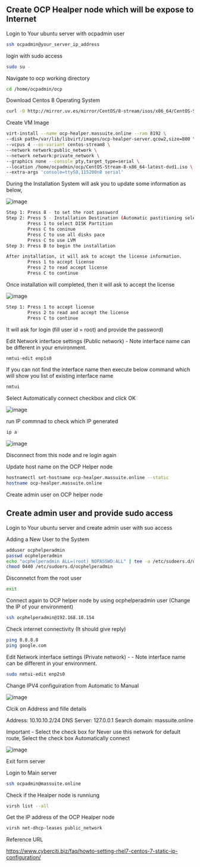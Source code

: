 
## Create OCP Healper node which will be expose to Internet

Login to Your ubuntu server with ocpadmin user 

```sh
ssh ocpadmin@your_server_ip_address
```

login with sudo access

```sh
sudo su -
```

Navigate to ocp working directory

```sh
cd /home/ocpadmin/ocp
```

Download Centos 8 Operating System

```sh
curl -O http://mirror.uv.es/mirror/CentOS/8-stream/isos/x86_64/CentOS-Stream-8-x86_64-latest-dvd1.iso
```

Create VM Image

```sh
virt-install --name ocp-healper.massuite.online --ram 8192 \
--disk path=/var/lib/libvirt/images/ocp-healper-server.qcow2,size=800 \
--vcpus 4 --os-variant centos-stream8 \
--network network:public_network \
--network network:private_network \
--graphics none --console pty,target_type=serial \
--location /home/ocpadmin/ocp/CentOS-Stream-8-x86_64-latest-dvd1.iso \
--extra-args 'console=ttyS0,115200n8 serial'
```

During the Installation System will ask you to update some information as below,

![image](https://github.com/amitsindha/Openshift-local/assets/6096922/c698f5d9-531c-4106-9982-7a4ee35260d2)

```sh
Step 1: Press 8 - to set the root password
Step 2: Press 5 - Installation Destination (Automatic pastitioning selected)
        Press 1 to select DISK Partition
        Press C to coninue
        Press C to use all disks pace
        Press C to use LVM
Step 3: Press B to begin the installation

After installation, it will ask to accept the license information. 
        Press 1 to accept license
        Press 2 to read accept license
        Press C to continue
```

Once installation will completed, then it will ask to accept the license

![image](https://github.com/amitsindha/Openshift-local/assets/6096922/c890d886-67fd-485d-ae16-fca973fffa0c)

```sh
Step 1: Press 1 to accept license
        Press 2 to read and accept the license
        Press C to continue
```

It will ask for login (fill user id = root) and provide the password)
        
Edit Network interface settings (Public network) - Note interface name can be different in your environment. 

```sh
nmtui-edit enp1s0
```

If you can not find the interface name then execute below command which will show you list of existing interface name 

```sh
nmtui
```

Select Automatically connect checkbox and click OK
        
![image](https://github.com/amitsindha/Openshift-local/assets/6096922/59b5160a-eb1c-42f3-a45d-5829b4e3f6fd)

run IP commnad to check which IP generated

```sh
ip a
```
![image](https://github.com/amitsindha/Openshift-local/assets/6096922/88deaf82-d7ba-4599-8c0b-a416a366fc79)

Disconnect from this node and re login again

Update host name on the OCP Helper node

```sh
hostnamectl set-hostname ocp-healper.massuite.online --static
hostname ocp-healper.massuite.online 
```

Create admin user on OCP helper node


## Create admin user and provide sudo access

Login to Your ubuntu server and create admin user with suo access


Adding a New User to the System

```sh
adduser ocphelperadmin
passwd ocphelperadmin
echo "ocphelperadmin ALL=(root) NOPASSWD:ALL" | tee -a /etc/sudoers.d/ocphelperadmin
chmod 0440 /etc/sudoers.d/ocphelperadmin
```

Disconnetct from the root user

```sh
exit
```

Connect again to OCP helper node by using ocphelperadmin user (Change the IP of your environment)

```sh
ssh ocphelperadmin@192.168.10.154
```

Check internet connectivity (It should give reply)

```sh
ping 8.8.8.8
ping google.com
```

Edit Network interface settings (Private network) - - Note interface name can be different in your environment. 

```sh
sudo nmtui-edit enp2s0
```

Change IPV4 configuiration from Automatic to Manual

![image](https://github.com/amitsindha/Openshift-local/assets/6096922/e3381e35-6682-4725-9475-dbb27006b313)

Clcik on Address and fille details

Address: 10.10.10.2/24
DNS Server: 127.0.0.1
Search domain: massuite.online

Important - Select the check box for Never use this network for default route,
Select the check box Automatically connect

![image](https://github.com/amitsindha/Openshift-local/assets/6096922/8efe289b-7f61-43b2-aee1-5a58effb469a)



Exit form server 

Login to Main server

```sh
ssh ocpadmin@massuite.online
```

Check if the Healper node is runniung

```sh
virsh list --all
```

Get the IP address of the OCP Healper node

```sh
virsh net-dhcp-leases public_network
```

Reference URL 

https://www.cyberciti.biz/faq/howto-setting-rhel7-centos-7-static-ip-configuration/





